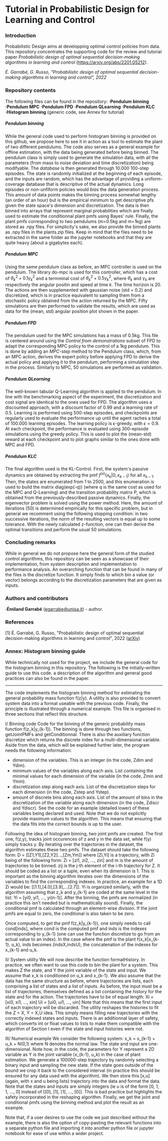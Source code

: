# Tutorial in Probabilistic Design for Learning and Control
### Introduction
Probabilistic Design aims at developping optimal control policies from data. This repository concentrates the supporting code for the review and tutorial paper _Probabilistic design of optimal sequential decision-making algorithms in learning and control_ (https://arxiv.org/abs/2201.05212).

_É. Garrabé, G. Russo, "Probabilistic design of optimal sequential decision-making algorithms in learning and control", 2022_

### Repository contents
The following files can be found in the repository:
**·Pendulum binning**
**·Pendulum MPC**
**·Pendulum FPD**
**·Pendulum QLearning**
**·Pendulum KLC**
**·Histogram binning** (generic code, see Annex for tutorial)

##### Pendulum binning
While the general code used to perform histogram binning is provided on this github, we propose here to see it in action as a tool to estimate the plant of two different pendulums. The code also serves as a general example for offline estimation, with the data being generated before being binned.
The pendulum class is simply used to generate the simulation data, with all the parameters (from mass to noise deviation and time discretization) being modifyable.
The _database_ is then generated through 10.000 100-step episodes. The state is randomly initialized at the beginning of each episode, and the inputs are random, which has the advantage of providing a uniform-coverage database that is descriptive of the actual dynamics. Long episodes or non-unfiform policies would _bias_ the data generation process. This amount of data points makes the binning process somewhat lengthy (an order of an hour) but is the empirical minimum to get descriptive pfs given the state space's dimension and discretization.
The data is then binned into arrays that represent marginal probabilities which are finally used to estimate the conditionnal plant pmfs using Bayes' rule.
Finally, the plant pmfs corresponding to two pendulums (m=0.5kg and m=1kg) are stored as .npy files.
For simplicity's sake, we also provide the binned plants as .npy files in the plants.zip files. Keep in mind that the files need to be extracted in the same folder as the jupyter notebooks and that they are quite heavy (about a gigabytes each).

##### Pendulum MPC
Using the same pendulum class as before, an MPC controller is used on the pendulum. The library do-mpc is used for this controller, which has a cost of $\theta_k^2 + 0.1\gamma_k^2$ and a termminal cost of $\theta_k^2 + 0.5\gamma_k^2$, where $\theta_k$ and $\gamma_k$ are respectively the angular positin and speed at time $k$. The time horizon is 20.
The actions are then supplemented with gaussian noise (std = 0.2) and discretized, which is in practice equivalent to sampling them from a stochastic policy obtained from the action returned by the MPC.
Fifty simulations are then performed to validate the results, which are used as data for the (mean, std) angular position plot shown in the paper.

##### Pendulum FPD
The pendulum used for the MPC simulations has a mass of 0.5kg. This file is centered around using the _Control from demonstrations_ subset of FPD to adapt the corresponding MPC policy to the control of a 1kg pendulum. This is done by adding an _MPC-step_ method to the Pendulum class, which, from an MPC action, derives the expert policy before applying FPD to derive the actual policy and applying it to the pendulum, performing a simulation step in the process.
Similarly to MPC, 50 simulations are performed as validation.

##### Pendulum QLearning
The well-known tabular Q-Learning algorithm is applied to the pendulum. In line with the benchmarking aspect of the experiment, the discretization and cost signal are identical to the ones used for FPD.
The algorithm uses a discounted approach, with a discount factor of 0.99 and a learning rate of 0.5. Learning is performed using 500-step episodes, and checkpoints are regularly used to evaluate the performance up until the agent raches a total of 100.000 learning episodes. The learning policy is $\epsilon$-greedy, with $\epsilon = 0.9$. At each checkpoint, the performance is evaluated using 300-episode simulations using the greedy policy. This is used to plot the (mean-std) reward at each checkpoint and to plot graphs similar to the ones done with MPC and FPD.

##### Pendulum KLC
The final algorithm used is the KL-Control. First, the system's passive dynamics are obtained by extracting the pmf $f^{(x)}(x_k|0,x_{k-1})$ for all $x_{k-1}$.
Then, the states are enumerated from 1 to 2500, and this enumeration is used to build the matrix diag(exp(-q)) (where q is the same cost as used for the MPC and Q-Learning) and the transition probability matrix P, which is obtained from the previously-described passive dynamics.
Finally, the eigenvector problem is solved using the power method. Here, the amount of iterations (50) is determined empirically for this specific problem, but in general we recomment using the following stopping condition: in two successive iterations, the norm of the resulting vectors is equal up to some tolerance.
With the newly calculated z-function, one can then derive the optimal transitions and perform the usual 50 simulations.

### Concluding remarks
While in general we do not propose here the general form of the studied control algorithms, this repository can be seen as a showcase of their implementation, from system description and implementation to performance analysis.
An overarching function that can be found in many of the files is the discretize function. It simply finds to which bin a value (or vector) belongs according to the discretization parameters that are given as inputs.

### Authors and contributors
**·Émiland Garrabé** (egarrabe@unisa.it) - author.

### References
[1] É. Garrabé, G. Russo, "Probabilistic design of optimal sequential decision-making algorithms in learning and control", 2022 ([arXiv](https://arxiv.org/abs/2201.05212))

### Annex: Histogram binning guide
While technically not used for the project, we include the general code for the histogram binning in this repository. The following is the initially-written guide to use this code. a description of the algorithm and general good practices can also be found in the paper.

_________________________________________________________________

The code implements the histogram binning method for estimating the general probability mass function f(z|y). A utility is also provided to convert system data into a format useable with the previous code. Finally, the principle is illustrated through a numerical example. This file is organised in three sections that reflect this structure.

I/ Binning code
Code for the binning of the generic probability mass function f(z_k|y_{k-1}).
The binning is done through two functions, getJointPMFs and getConditionnal. There is also the auxiliary function discretize which returns the discrete index for a multi-dimensional variable.
Aside from the data, which will be explained further later, the program needs the following information:
- dimension of the variables. This is an integer (in the code, Zdim and Ydim).
- minimum values of the variables along each axis. List containing the minimal values for each dimension of the variable (in the code, Zmin and Ymin).
- discretization step along each axis. List of the discretization steps for each dimension (in the code, Zstep and Ystep).
- amount of discrete bins along each axis. List of the amount of bins in the discretization of the variable along each dimension (in the code, Zdiscr and Ydiscr).
See the code for an example (detailed lower) of these variables being declared and used. Note that we do not explicitly provide maximum values to the algorithm. This means that ensuring that the data fits into the correct bounds is up to the user.

Following the idea of histogram binning, two joint pmfs are created. The first one, f(z,y), tracks joint occurences of z and y in the data set, while f(y) simply tracks y. By iterating over the trajectories in the dataset, the algorithm estimates these two pmfs.
The dataset should take the following form: D = [[Z1,Y1],[Z2,Y2]...,[Zm,Ym]] where [Zi,Yi] is a trajectory, with Zi being of the following form: Zi = [zi1, zi2, ..., zin] and m is the amount of trajectories to be binned.
zij is the j-th element of the i-th trajectory for Z. It should be coded as a list or a tuple, even when its dimension is 1. This is important as the binning algorithm iterates over the dimensions of the variables to find the corresponding indexes. In practice, an example for a 1D Zi would be: [[1.1],[4.0],[3.9],...[2.7]].
Yi is organized similarly, with the algorithm assuming that z_k and y_{k-1} are coded at the same level in the list: Yi = [yi0, yi1, ..., yi(n-1)].
After the binning, the pmfs are normalized (in practice this isn't needed but is mathematically sound). Finally, the conditional pmf is calculated through an element-wise division. If the joint pmfs are equal to zero, the conditional is also taken to be zero.

Once computed, to get the pmf f(z_k|y_{k-1}), one simply needs to call cond[inds], where cond is the computed pmf and inds is the indexes corresponding to y_{k-1} (one can use the function discretize to go from an actual value to an index).
In the case where the pmf is the plant f(x_k|x_{k-1}, u_k), inds becomes (indsX,indsU), the concatenation of the indexes for x_{k-1} and u_k.

II/ System utility
We will now describe the function formatHistory.
In practice, we often want to use this code to bin the plant for a system. This makes Z the state, and Y the joint variable of the state and input. We assume that x_k is conditioned on u_k and x_{k-1}. We also assume that the data has the same structure as before, where trajectories are lists, each comprising a list of states and a list of inputs.
As before, the input must be a list of trajectories, themselves defined as a list containing the history for the state and for the action.
The trajectories have to be of equal length:
Xi = [xi0, xi1, ..., xin]
Ui = [ui0, ui1, ..., uin]
Note that this means that the first input of each trajectory will be discarded.
The utility reshapes the histories to fit the Z = X, Y = X,U idea. This simply means filling new trajectories with the correctly indexed states and inputs. There is an additionnal layer of safety, which converts int or float values to lists to make them compatible with the algorithm of Section I even if the state and input histories were not.

III/ Numerical example
We consider the following system: x_k = x_{k-1} + u_k + N(0,1) where N denotes the normal law.
The state and input are one-dimensional. Note how, in the code, the parameters for Y represent a 2D variable as Y is the joint variable (x_{k-1}, u_k) in the case of plant estimation.
We generate a 100000-step trajectory by randomly selecting a binary input and sampling the new state. If the state goes outside of the bound we crop it back to the considered interval (in practice this should be ensured for any data used with the algorithm).
We then store this [x,u] (again, with x and u being lists) trajectory into the data and format the data.
Note that the states and inputs are simply integers (ie u is of the form [0, 1, 1, ..., 0] instead of [[0], [1], [1], ..., [0]]. This is bad practice but highlights the safety incorporated in the reshaping algorithm.
Finally, we get the joint and conditional pmfs using the binning method and plot the result as an example.

Note that, if a user desires to use the code we just described without the example, there is also the option of copy-pasting the relevant functions into a separate python file and importing it into another python file or jupyter notebook for ease of use within a wider project.
